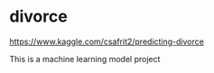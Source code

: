 # divorce
https://www.kaggle.com/csafrit2/predicting-divorce
<p>This is a machine learning model project</p>
